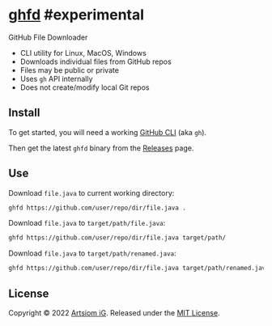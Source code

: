 # [ghfd](https://github.com/rtmigo/ghfd) #experimental  

GitHub File Downloader

* CLI utility for Linux, MacOS, Windows
* Downloads individual files from GitHub repos
* Files may be public or private
* Uses `gh` API internally
* Does not create/modify local Git repos

## Install

To get started, you will need a
working [GitHub CLI](https://github.com/cli/cli#installation) (aka `gh`).

Then get the latest `ghfd` binary from
the [Releases](https://github.com/rtmigo/ghfd/releases) page.

## Use

Download `file.java` to current working directory:

```bash
ghfd https://github.com/user/repo/dir/file.java .
```


Download `file.java` to `target/path/file.java`:

```bash
ghfd https://github.com/user/repo/dir/file.java target/path/
```

Download `file.java` to `target/path/renamed.java`:

```bash
ghfd https://github.com/user/repo/dir/file.java target/path/renamed.java
```

## License

Copyright © 2022 [Artsiom iG](https://github.com/rtmigo).
Released under the [MIT License](LICENSE).

